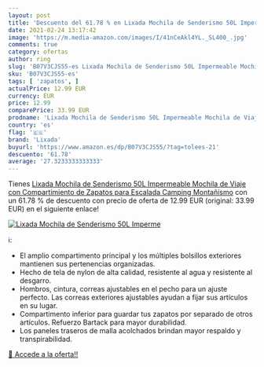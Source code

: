 ```yaml
---
layout: post
title: 'Descuento del 61.78 % en Lixada Mochila de Senderismo 50L Imperme'
date: 2021-02-24 13:17:42
image: 'https://m.media-amazon.com/images/I/41nCeAkl4YL._SL400_.jpg'
comments: true
category: ofertas
author: ring
slug: 'B07V3CJS55-es Lixada Mochila de Senderismo 50L Impermeable Mochila de...'
sku: 'B07V3CJS55-es'
tags: [ 'zapatos', ]
actualPrice: 12.99 EUR
currency: EUR
price: 12.99
comparePrice: 33.99 EUR
prodname: 'Lixada Mochila de Senderismo 50L Impermeable Mochila de Viaje con Compartimiento de Zapatos para Escalada Camping Montañismo'
country: 'es'
flag: '🇪🇸'
brand: 'Lixada'
buyurl: 'https://www.amazon.es/dp/B07V3CJS55/?tag=tolees-21'
descuento: '61.78'
average: '27.3233333333333'
---
```


Tienes [Lixada Mochila de Senderismo 50L Impermeable Mochila de Viaje con Compartimiento de Zapatos para Escalada Camping Montañismo](https://www.amazon.es/dp/B07V3CJS55/?tag=tolees-21) con un 61.78 % de descuento con precio de oferta de 12.99 EUR (original: 33.99 EUR) en el siguiente enlace!

[![Lixada Mochila de Senderismo 50L Imperme](https://m.media-amazon.com/images/I/41nCeAkl4YL._SL400_.jpg)](https://www.amazon.es/dp/B07V3CJS55/?tag=tolees-21)

ℹ️:

- El amplio compartimento principal y los múltiples bolsillos exteriores mantienen sus pertenencias organizadas.
- Hecho de tela de nylon de alta calidad, resistente al agua y resistente al desgarro.
- Hombros, cintura, correas ajustables en el pecho para un ajuste perfecto. Las correas exteriores ajustables ayudan a fijar sus artículos en su lugar.
- Compartimento inferior para guardar tus zapatos por separado de otros artículos. Refuerzo Bartack para mayor durabilidad.
- Los paneles traseros de malla acolchados brindan mayor respaldo y transpirabilidad.

[🛒 Accede a la oferta!!](https://www.amazon.es/dp/B07V3CJS55/?tag=tolees-21)

